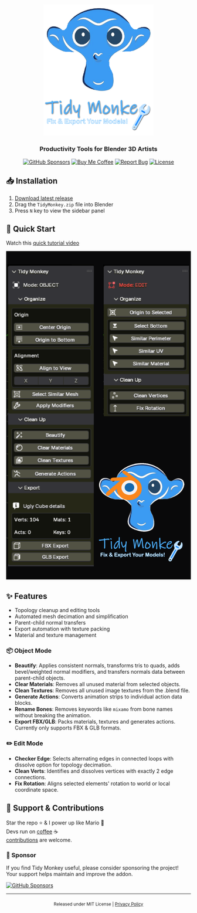 [//]: # (Constants)
[license-link]: ../../blob/main/LICENSE
[stars-link]: ../../stargazers
[vid-link]: https://www.youtube.com/shorts/CCbY_ETwFss
[website-link]: https://spark-games.co.uk
[coffee-link]: https://buymeacoffee.com/spark88
[bug-link]: ../../issues
[release-link]: ../../releases
[object-tutorial-link]: https://youtu.be/3g1JKg0-Wtc
[fork-link]: ../../fork
[privacy-link]: ./PRIVACY.md
[license-link]: ./LICENSE
[issues-link]: ../../issues

<div align="center">
  <img src="./res/logo.png" width="300" alt="Tidy Monkey Logo">

  <h3>Productivity Tools for Blender 3D Artists</h3>

  [![GitHub Sponsors](https://img.shields.io/github/sponsors/muammar-yacoob?label=Sponsor&logo=github-sponsors&logoColor=white&color=pink)](https://github.com/sponsors/muammar-yacoob)
  [![Buy Me Coffee](https://img.shields.io/badge/Buy%20Me-Coffee-green?logo=buy-me-a-coffee&logoColor=white)][coffee-link]
  [![Report Bug](https://img.shields.io/badge/Report-Bug-red?logo=github&logoColor=white)][issues-link]
  [![License](https://img.shields.io/badge/📜%20License-MIT-blue.svg)][license-link]
</div>

## 📥 Installation
1. [Download latest release](../../releases)
2. Drag the `TidyMonkey.zip` file into Blender
3. Press `N` key to view the sidebar panel

## 🚀 Quick Start
Watch this [quick tutorial video][vid-link]<br>

<div align="center">
  <a href="https://www.youtube.com/shorts/CCbY_ETwFss">
    <img src="res/TDMK.png" alt="Tidy Monkey Tutorial" width="600">
  </a>
</div>

## ✨ Features
- Topology cleanup and editing tools
- Automated mesh decimation and simplification
- Parent-child normal transfers
- Export automation with texture packing
- Material and texture management

### 📦 Object Mode
- **Beautify**: Applies consistent normals, transforms tris to quads, adds bevel/weighted normal modifiers, and transfers normals data between parent-child objects.
- **Clear Materials**: Removes all unused material from selected objects.
- **Clean Textures**: Removes all unused image textures from the .blend file.
- **Generate Actions**: Converts animation strips to individual action data blocks.
- **Rename Bones**: Removes keywords like `mixamo` from bone names without breaking the animation.
- **Export FBX/GLB**: Packs materials, textures and generates actions. Currently only supports FBX & GLB formats.

### ✏️ Edit Mode
- **Checker Edge**: Selects alternating edges in connected loops with dissolve option for topology decimation.
- **Clean Verts**: Identifies and dissolves vertices with exactly 2 edge connections.
- **Fix Rotation**: Aligns selected elements' rotation to world or local coordinate space.


## 🌱 Support & Contributions
Star the repo ⭐ & I power up like Mario 🍄<br>
Devs run on [coffee][coffee-link] ☕<br>
[contributions][fork-link] are welcome.

### 💖 Sponsor
If you find Tidy Monkey useful, please consider sponsoring the project! Your support helps maintain and improve the addon.

[![GitHub Sponsors](https://img.shields.io/github/sponsors/muammar-yacoob?label=Sponsor&logo=github-sponsors&logoColor=white)](https://github.com/sponsors/muammar-yacoob)

---
<div align="center">
<sub>Released under MIT License | <a href="./PRIVACY.md">Privacy Policy</a></sub>
</div>
